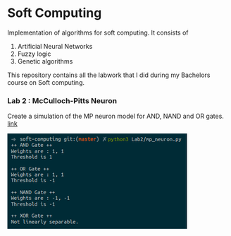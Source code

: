 # Soft Computing
Implementation of algorithms for soft computing. It consists of 
1. Artificial Neural Networks
2. Fuzzy logic
3. Genetic algorithms

This repository contains all the labwork that I did during
my Bachelors course on Soft computing.

### Lab 2 : McCulloch-Pitts Neuron
Create a simulation of the MP neuron model for AND, NAND and OR gates. [link](Lab2/)

![Lab 2 output](Lab2/lab2-output.png)




